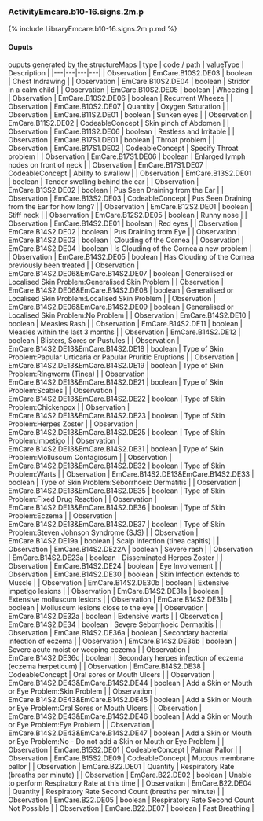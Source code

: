 ### ActivityEmcare.b10-16.signs.2m.p

{% include LibraryEmcare.b10-16.signs.2m.p.md %}
#### Ouputs

ouputs generated by the structureMaps
| type | code / path | valueType | Description |
|---|---|---|---|
| Observation | EmCare.B10S2.DE03 | boolean | Chest Indrawing |
| Observation | EmCare.B10S2.DE04 | boolean | Stridor in a calm child |
| Observation | EmCare.B10S2.DE05 | boolean | Wheezing |
| Observation | EmCare.B10S2.DE06 | boolean | Recurrent Wheeze |
| Observation | EmCare.B10S2.DE07 | Quantity | Oxygen Saturation |
| Observation | EmCare.B11S2.DE01 | boolean | Sunken eyes |
| Observation | EmCare.B11S2.DE02 | CodeableConcept | Skin pinch of Abdomen |
| Observation | EmCare.B11S2.DE06 | boolean | Restless and Irritable |
| Observation | EmCare.B17S1.DE01 | boolean | Throat problem |
| Observation | EmCare.B17S1.DE02 | CodeableConcept | Specify Throat problem |
| Observation | EmCare.B17S1.DE06 | boolean | Enlarged lymph nodes on front of neck |
| Observation | EmCare.B17S1.DE07 | CodeableConcept | Ability to swallow |
| Observation | EmCare.B13S2.DE01 | boolean | Tender swelling behind the ear |
| Observation | EmCare.B13S2.DE02 | boolean | Pus Seen Draining from the Ear |
| Observation | EmCare.B13S2.DE03 | CodeableConcept | Pus Seen Draining from the Ear for how long? |
| Observation | EmCare.B12S2.DE01 | boolean | Stiff neck |
| Observation | EmCare.B12S2.DE05 | boolean | Runny nose |
| Observation | EmCare.B14S2.DE01 | boolean | Red eyes |
| Observation | EmCare.B14S2.DE02 | boolean | Pus Draining from Eye |
| Observation | EmCare.B14S2.DE03 | boolean | Clouding of the Cornea |
| Observation | EmCare.B14S2.DE04 | boolean | Is Clouding of the Cornea a new problem |
| Observation | EmCare.B14S2.DE05 | boolean | Has Clouding of the Cornea previously been treated |
| Observation | EmCare.B14S2.DE06&EmCare.B14S2.DE07 | boolean | Generalised or Localised Skin Problem:Generalised Skin Problem |
| Observation | EmCare.B14S2.DE06&EmCare.B14S2.DE08 | boolean | Generalised or Localised Skin Problem:Localised Skin Problem |
| Observation | EmCare.B14S2.DE06&EmCare.B14S2.DE09 | boolean | Generalised or Localised Skin Problem:No Problem |
| Observation | EmCare.B14S2.DE10 | boolean | Measles Rash |
| Observation | EmCare.B14S2.DE11 | boolean | Measles within the last 3 months |
| Observation | EmCare.B14S2.DE12 | boolean | Blisters, Sores or Pustules |
| Observation | EmCare.B14S2.DE13&EmCare.B14S2.DE18 | boolean | Type of Skin Problem:Papular Urticaria or Papular Pruritic Eruptions |
| Observation | EmCare.B14S2.DE13&EmCare.B14S2.DE19 | boolean | Type of Skin Problem:Ringworm (Tinea) |
| Observation | EmCare.B14S2.DE13&EmCare.B14S2.DE21 | boolean | Type of Skin Problem:Scabies |
| Observation | EmCare.B14S2.DE13&EmCare.B14S2.DE22 | boolean | Type of Skin Problem:Chickenpox |
| Observation | EmCare.B14S2.DE13&EmCare.B14S2.DE23 | boolean | Type of Skin Problem:Herpes Zoster |
| Observation | EmCare.B14S2.DE13&EmCare.B14S2.DE25 | boolean | Type of Skin Problem:Impetigo |
| Observation | EmCare.B14S2.DE13&EmCare.B14S2.DE31 | boolean | Type of Skin Problem:Molluscum Contagiosum |
| Observation | EmCare.B14S2.DE13&EmCare.B14S2.DE32 | boolean | Type of Skin Problem:Warts |
| Observation | EmCare.B14S2.DE13&EmCare.B14S2.DE33 | boolean | Type of Skin Problem:Seborrhoeic Dermatitis |
| Observation | EmCare.B14S2.DE13&EmCare.B14S2.DE35 | boolean | Type of Skin Problem:Fixed Drug Reaction |
| Observation | EmCare.B14S2.DE13&EmCare.B14S2.DE36 | boolean | Type of Skin Problem:Eczema |
| Observation | EmCare.B14S2.DE13&EmCare.B14S2.DE37 | boolean | Type of Skin Problem:Steven Johnson Syndrome (SJS) |
| Observation | EmCare.B14S2.DE19a | boolean | Scalp Infection (tinea capitis) |
| Observation | EmCare.B14S2.DE22A | boolean | Severe rash |
| Observation | EmCare.B14S2.DE23a | boolean | Disseminated Herpes Zoster |
| Observation | EmCare.B14S2.DE24 | boolean | Eye Involvement |
| Observation | EmCare.B14S2.DE30 | boolean | Skin Infection extends to Muscle |
| Observation | EmCare.B14S2.DE30b | boolean | Extensive impetigo lesions |
| Observation | EmCare.B14S2.DE31a | boolean | Extensive molluscum lesions |
| Observation | EmCare.B14S2.DE31b | boolean | Molluscum lesions close to the eye |
| Observation | EmCare.B14S2.DE32a | boolean | Extensive warts |
| Observation | EmCare.B14S2.DE34 | boolean | Severe Seborrhoeic Dermatitis |
| Observation | EmCare.B14S2.DE36a | boolean | Secondary bacterial infection of eczema |
| Observation | EmCare.B14S2.DE36b | boolean | Severe acute moist or weeping eczema |
| Observation | EmCare.B14S2.DE36c | boolean | Secondary herpes infection of eczema (eczema herpeticum) |
| Observation | EmCare.B14S2.DE38 | CodeableConcept | Oral sores or Mouth Ulcers |
| Observation | EmCare.B14S2.DE43&EmCare.B14S2.DE44 | boolean | Add a Skin or Mouth or Eye Problem:Skin Problem |
| Observation | EmCare.B14S2.DE43&EmCare.B14S2.DE45 | boolean | Add a Skin or Mouth or Eye Problem:Oral Sores or Mouth Ulcers |
| Observation | EmCare.B14S2.DE43&EmCare.B14S2.DE46 | boolean | Add a Skin or Mouth or Eye Problem:Eye Problem |
| Observation | EmCare.B14S2.DE43&EmCare.B14S2.DE47 | boolean | Add a Skin or Mouth or Eye Problem:No - Do not add a Skin or Mouth or Eye Problem |
| Observation | EmCare.B15S2.DE01 | CodeableConcept | Palmar Pallor |
| Observation | EmCare.B15S2.DE09 | CodeableConcept | Mucous membrane pallor |
| Observation | EmCare.B22.DE01 | Quantity | Respiratory Rate (breaths per minute) |
| Observation | EmCare.B22.DE02 | boolean | Unable to perform Respiratory Rate at this time |
| Observation | EmCare.B22.DE04 | Quantity | Respiratory Rate Second Count (breaths per minute) |
| Observation | EmCare.B22.DE05 | boolean | Respiratory Rate Second Count Not Possible |
| Observation | EmCare.B22.DE07 | boolean | Fast Breathing |
